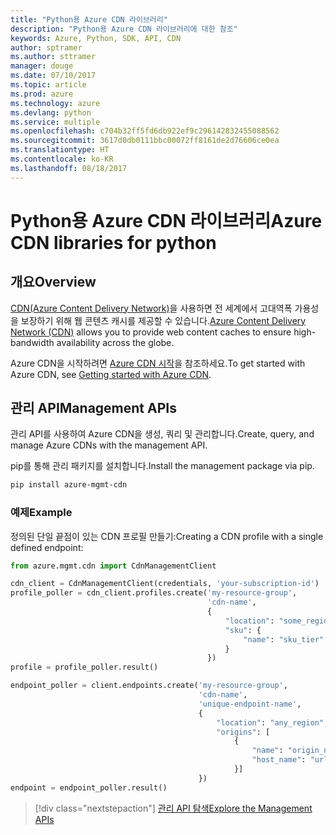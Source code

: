 ```yaml
---
title: "Python용 Azure CDN 라이브러리"
description: "Python용 Azure CDN 라이브러리에 대한 참조"
keywords: Azure, Python, SDK, API, CDN
author: sptramer
ms.author: sttramer
manager: douge
ms.date: 07/10/2017
ms.topic: article
ms.prod: azure
ms.technology: azure
ms.devlang: python
ms.service: multiple
ms.openlocfilehash: c704b32ff5fd6db922ef9c296142832455088562
ms.sourcegitcommit: 3617d0db0111bbc00072ff8161de2d76606ce0ea
ms.translationtype: HT
ms.contentlocale: ko-KR
ms.lasthandoff: 08/18/2017
---
```

# <a name="azure-cdn-libraries-for-python"></a><span data-ttu-id="b9e26-104">Python용 Azure CDN 라이브러리</span><span class="sxs-lookup"><span data-stu-id="b9e26-104">Azure CDN libraries for python</span></span>

## <a name="overview"></a><span data-ttu-id="b9e26-105">개요</span><span class="sxs-lookup"><span data-stu-id="b9e26-105">Overview</span></span>

<span data-ttu-id="b9e26-106">[CDN(Azure Content Delivery Network)](https://docs.microsoft.com/en-us/azure/cdn/cdn-overview)을 사용하면 전 세계에서 고대역폭 가용성을 보장하기 위해 웹 콘텐츠 캐시를 제공할 수 있습니다.</span><span class="sxs-lookup"><span data-stu-id="b9e26-106">[Azure Content Delivery Network (CDN)](https://docs.microsoft.com/en-us/azure/cdn/cdn-overview) allows you to provide web content caches to ensure high-bandwidth availability across the globe.</span></span>

<span data-ttu-id="b9e26-107">Azure CDN을 시작하려면 [Azure CDN 시작](https://docs.microsoft.com/en-us/azure/cdn/cdn-create-new-endpoint)을 참조하세요.</span><span class="sxs-lookup"><span data-stu-id="b9e26-107">To get started with Azure CDN, see [Getting started with Azure CDN](https://docs.microsoft.com/en-us/azure/cdn/cdn-create-new-endpoint).</span></span>

## <a name="management-apis"></a><span data-ttu-id="b9e26-108">관리 API</span><span class="sxs-lookup"><span data-stu-id="b9e26-108">Management APIs</span></span>

<span data-ttu-id="b9e26-109">관리 API를 사용하여 Azure CDN을 생성, 쿼리 및 관리합니다.</span><span class="sxs-lookup"><span data-stu-id="b9e26-109">Create, query, and manage Azure CDNs with the management API.</span></span>

<span data-ttu-id="b9e26-110">pip를 통해 관리 패키지를 설치합니다.</span><span class="sxs-lookup"><span data-stu-id="b9e26-110">Install the management package via pip.</span></span>

```bash
pip install azure-mgmt-cdn
```

### <a name="example"></a><span data-ttu-id="b9e26-111">예제</span><span class="sxs-lookup"><span data-stu-id="b9e26-111">Example</span></span>

<span data-ttu-id="b9e26-112">정의된 단일 끝점이 있는 CDN 프로필 만들기:</span><span class="sxs-lookup"><span data-stu-id="b9e26-112">Creating a CDN profile with a single defined endpoint:</span></span>

```python
from azure.mgmt.cdn import CdnManagementClient

cdn_client = CdnManagementClient(credentials, 'your-subscription-id')
profile_poller = cdn_client.profiles.create('my-resource-group',
                                            'cdn-name',
                                            {
                                                "location": "some_region", 
                                                "sku": {
                                                    "name": "sku_tier"
                                                } 
                                            })
profile = profile_poller.result()

endpoint_poller = client.endpoints.create('my-resource-group',
                                          'cdn-name',
                                          'unique-endpoint-name', 
                                          { 
                                              "location": "any_region", 
                                              "origins": [
                                                  {
                                                      "name": "origin_name", 
                                                      "host_name": "url"
                                                  }]
                                          })
endpoint = endpoint_poller.result()
```

> [!div class="nextstepaction"]
> [<span data-ttu-id="b9e26-113">관리 API 탐색</span><span class="sxs-lookup"><span data-stu-id="b9e26-113">Explore the Management APIs</span></span>](/python/api/overview/azure/cdn/managementlibrary)
